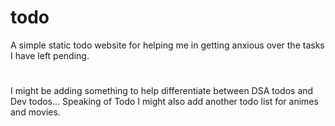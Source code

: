 # todo
A simple static todo website for helping me in getting anxious over the tasks I have left pending.

#
I might be adding something to help differentiate between DSA todos and Dev todos... Speaking of Todo I might also add another todo list for animes and movies.
